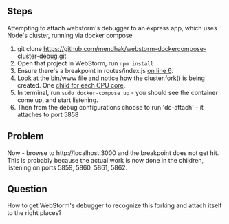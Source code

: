 ## Steps

Attempting to attach webstorm's debugger to an express app, which uses Node's cluster, running via docker compose

1. git clone https://github.com/mendhak/webstorm-dockercompose-cluster-debug.git
2. Open that project in WebStorm, run `npm install`
3. Ensure there's a breakpoint in routes/index.js [on line 6](https://github.com/mendhak/webstorm-dockercompose-cluster-debug/blob/master/routes/index.js#L6).
4. Look at the bin/www file and notice how the cluster.fork() is being created. One [child for each CPU core](https://github.com/mendhak/webstorm-dockercompose-cluster-debug/blob/master/bin/www#L22-L24).
5. In terminal, run `sudo docker-compose up` - you should see the container come up, and start listening.
6. Then from the debug configurations choose to run 'dc-attach' - it attaches to port 5858

## Problem

Now - browse to http://localhost:3000 and the breakpoint does not get hit. This is probably because the actual work is now done in the children, listening on ports 5859, 5860, 5861, 5862.

## Question 

How to get WebStorm's debugger to recognize this forking and attach itself to the right places? 
